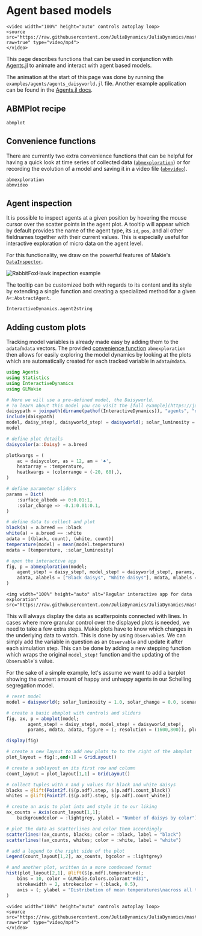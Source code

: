 # Agent based models
```@raw html
<video width="100%" height="auto" controls autoplay loop>
<source src="https://raw.githubusercontent.com/JuliaDynamics/JuliaDynamics/master/videos/interact/agents.mp4?raw=true" type="video/mp4">
</video>
```

This page describes functions that can be used in conjunction with [Agents.jl](https://juliadynamics.github.io/Agents.jl/dev/) to animate and interact with agent based models.

The animation at the start of this page was done by running the `examples/agents/agents_daisyworld.jl` file.
Another example application can be found in the [Agents.jl docs](https://juliadynamics.github.io/Agents.jl/dev/examples/schelling/).

## ABMPlot recipe

```@docs
abmplot
```

## Convenience functions

There are currently two extra convenience functions that can be helpful for having a quick look at time series of collected data ([`abmexploration`](@ref)) or for recording the evolution of a model and saving it in a video file ([`abmvideo`](@ref)).

```@docs
abmexploration
abmvideo
```

## Agent inspection

It is possible to inspect agents at a given position by hovering the mouse cursor over the scatter points in the agent plot.
A tooltip will appear which by default provides the name of the agent type, its `id`, `pos`, and all other fieldnames together with their current values.
This is especially useful for interactive exploration of micro data on the agent level.

For this functionality, we draw on the powerful features of Makie's [`DataInspector`](https://makie.juliaplots.org/dev/documentation/inspector/).

![RabbitFoxHawk inspection example](https://github.com/JuliaDynamics/JuliaDynamics/tree/master/videos/agents/RabbitFoxHawk_inspection.png)

The tooltip can be customized both with regards to its content and its style by extending a single function and creating a specialized method for a given `A<:AbstractAgent`.

```@docs
InteractiveDynamics.agent2string
```

## Adding custom plots

Tracking model variables is already made easy by adding them to the `adata`/`mdata` vectors.
The provided [convenience function](@ref) `abmexploration` then allows for easily exploring the model dynamics by looking at the plots which are automatically created for each tracked variable in `adata`/`mdata`.

```julia
using Agents
using Statistics
using InteractiveDynamics
using GLMakie

# Here we will use a pre-defined model, the Daisyworld.
# To learn about this model you can visit the [full example](https://juliadynamics.github.io/AgentsExampleZoo.jl/dev/examples/daisyworld/),
daisypath = joinpath(dirname(pathof(InteractiveDynamics)), "agents", "daisyworld_def.jl")
include(daisypath)
model, daisy_step!, daisyworld_step! = daisyworld(; solar_luminosity = 1.0, solar_change = 0.0, scenario = :change)
model

# define plot details
daisycolor(a::Daisy) = a.breed

plotkwargs = (
    ac = daisycolor, as = 12, am = '♠',
    heatarray = :temperature,
    heatkwargs = (colorrange = (-20, 60),),
)

# define parameter sliders
params = Dict(
    :surface_albedo => 0:0.01:1,
    :solar_change => -0.1:0.01:0.1,
)

# define data to collect and plot
black(a) = a.breed == :black
white(a) = a.breed == :white
adata = [(black, count), (white, count)]
temperature(model) = mean(model.temperature)
mdata = [temperature, :solar_luminosity]

# open the interactive app
fig, p = abmexploration(model;
    agent_step! = daisy_step!, model_step! = daisyworld_step!, params,
    adata, alabels = ["Black daisys", "White daisys"], mdata, mlabels = ["T", "L"]
)
```

```@raw html
<img width="100%" height="auto" alt="Regular interactive app for data exploration" src="https://raw.githubusercontent.com/JuliaDynamics/JuliaDynamics/master/videos/interact/custom_plots.png">
```

This will always display the data as scatterpoints connected with lines.
In cases where more granular control over the displayed plots is needed, we need to take a few extra steps.
Makie plots have to know which changes in the underlying data to watch.
This is done by using `Observable`s.
We can simply add the variable in question as an `Observable` and update it after each simulation step.
This can be done by adding a new stepping function which wraps the original `model_step!` function and the updating of the `Observable`'s value.

For the sake of a simple example, let's assume we want to add a barplot showing the current amount of happy and unhappy agents in our Schelling segregation model.

```julia
# reset model
model = daisyworld(; solar_luminosity = 1.0, solar_change = 0.0, scenario = :change)

# create a basic abmplot with controls and sliders
fig, ax, p = abmplot(model;
        agent_step! = daisy_step!, model_step! = daisyworld_step!,
        params, mdata, adata, figure = (; resolution = (1600,800)), plotkwargs...)

display(fig)

# create a new layout to add new plots to to the right of the abmplot
plot_layout = fig[:,end+1] = GridLayout()

# create a sublayout on its first row and column
count_layout = plot_layout[1,1] = GridLayout()

# collect tuples with x and y values for black and white daisys
blacks = @lift(Point2f.($(p.adf).step, $(p.adf).count_black))
whites = @lift(Point2f.($(p.adf).step, $(p.adf).count_white))

# create an axis to plot into and style it to our liking
ax_counts = Axis(count_layout[1,1];
    backgroundcolor = :lightgrey, ylabel = "Number of daisys by color")

# plot the data as scatterlines and color them accordingly
scatterlines!(ax_counts, blacks; color = :black, label = "black")
scatterlines!(ax_counts, whites; color = :white, label = "white")

# add a legend to the right side of the plot
Legend(count_layout[1,2], ax_counts, bgcolor = :lightgrey)

# and another plot, written in a more condensed format
hist(plot_layout[2,1], @lift($(p.mdf).temperature);
    bins = 10, color = GLMakie.Colors.colorant"#d31",
    strokewidth = 2, strokecolor = (:black, 0.5),
    axis = (; ylabel = "Distribution of mean temperatures\nacross all time steps")
)
```

```@raw html
<video width="100%" height="auto" controls autoplay loop>
<source src="https://raw.githubusercontent.com/JuliaDynamics/JuliaDynamics/master/videos/interact/custom_plots.mp4?raw=true" type="video/mp4">
</video>
```
